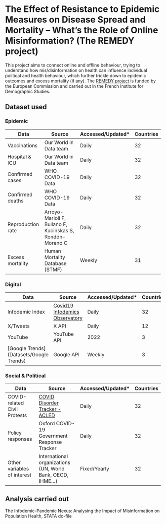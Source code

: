 # The Effect of Resistance to Epidemic Measures on Disease Spread and Mortality – What’s the Role of Online Misinformation? (The REMEDY project)
This project aims to connect online and offline behaviour, trying to understand how mis/disinformation on health can influence individual political and health behaviour, which further trickle down to epidemic outcomes and excess mortality (if any). The [REMEDY project](https://cordis.europa.eu/project/id/101107454) is funded by the European Commission and carried out in the French Institute for Demographic Studies.

## Dataset used
  ### Epidemic
  
| Data                     | Source                                                    | Accessed/Updated* | Countries |
|-----------------------------|-----------------------------------------------------------|---------|-----------|
| Vaccinations                | Our World in Data team                                    | Daily   | 32       |
| Hospital & ICU              | Our World in Data team                                    | Daily   | 32       |
| Confirmed cases             | WHO COVID-19 Data                                         | Daily   | 32        |
| Confirmed deaths            | WHO COVID-19 Data                                         | Daily   | 32      |
| Reproduction rate           | Arroyo-Marioli F, Bullano F, Kucinskas S, Rondón-Moreno C | Daily   | 32        |
| Excess mortality            | Human Mortality Database (STMF)                           | Weekly  | 31        |


  ### Digital
  | Data                     | Source                                                    | Accessed/Updated* | Countries/Languages |
|-----------------------------|-----------------------------------------------------------|---------|-----------|
| Infodemic Index             | [Covid19 Infodemics Observatory ](https://covid19obs.fbk.eu/)        | Daily   | 32       |
| X/Tweets                    | X API                                                    | Daily  | 12       |
| YouTube                     | YouTube API                                              |  2022        |3        |
|  [Google Trends](Datasets/Google Trends)              | Google API                                               |  Weekly      | 3        |

  ### Social & Political
  | Data                     | Source                                                    | Accessed/Updated* | Countries |
|-----------------------------|-----------------------------------------------------------|---------|-----------|
| COVID-related Civil Protests| [COVID Disorder Tracker - ACLED](https://acleddata.com/analysis/covid-19-disorder-tracker/#1585775314361-2ee40e97-5aec)        | Daily   | 32  |
|Policy responses            | Oxford COVID-19 Government Response Tracker               | Daily   | 32        |
| Other variables of interest | International organizations (UN, World Bank, OECD, IHME…) | Fixed/Yearly   | 32       |

  
## Analysis carried out
The Infodemic-Pandemic Nexus: Analysing the Impact of Misinformation on Population Health, STATA do-file

